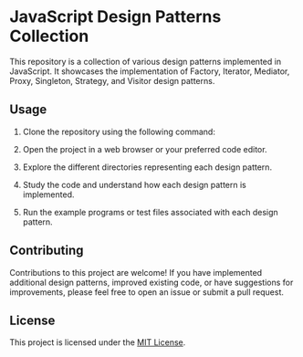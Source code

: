 # JavaScript Design Patterns Collection

This repository is a collection of various design patterns implemented in JavaScript. It showcases the implementation of Factory, Iterator, Mediator, Proxy, Singleton, Strategy, and Visitor design patterns.



## Usage
1. Clone the repository using the following command:
2. Open the project in a web browser or your preferred code editor.

3. Explore the different directories representing each design pattern.

4. Study the code and understand how each design pattern is implemented.

5. Run the example programs or test files associated with each design pattern.

## Contributing
Contributions to this project are welcome! If you have implemented additional design patterns, improved existing code, or have suggestions for improvements, please feel free to open an issue or submit a pull request.

## License
This project is licensed under the [MIT License](LICENSE).
